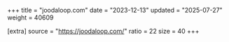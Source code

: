 +++
title = "joodaloop.com"
date = "2023-12-13"
updated = "2025-07-27"
weight = 40609

[extra]
source = "https://joodaloop.com/"
ratio = 22
size = 40
+++
